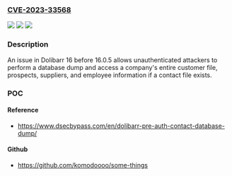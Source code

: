 ### [CVE-2023-33568](https://cve.mitre.org/cgi-bin/cvename.cgi?name=CVE-2023-33568)
![](https://img.shields.io/static/v1?label=Product&message=n%2Fa&color=blue)
![](https://img.shields.io/static/v1?label=Version&message=n%2Fa&color=blue)
![](https://img.shields.io/static/v1?label=Vulnerability&message=n%2Fa&color=brighgreen)

### Description

An issue in Dolibarr 16 before 16.0.5 allows unauthenticated attackers to perform a database dump and access a company's entire customer file, prospects, suppliers, and employee information if a contact file exists.

### POC

#### Reference
- https://www.dsecbypass.com/en/dolibarr-pre-auth-contact-database-dump/

#### Github
- https://github.com/komodoooo/some-things

